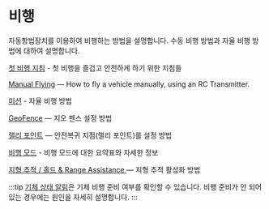 # 비행

자동항법장치를 이용하여 비행하는 방법을 설명합니다. 수동 비행 방법과 자율 비행 방법에 대하여 설명합니다.

[첫 비행 지침](../flying/first_flight_guidelines.md) - 첫 비행을 즐겁고 안전하게 하기 위한 지침들

[Manual Flying](../flying/basic_flying.md) — How to fly a vehicle manually, using an RC Transmitter.

[미션](../flying/missions.md) - 자율 비행 방법

[GeoFence](../flying/geofence.md) — 지오 펜스 설정 방법

[랠리 포인트](../flying/plan_safety_points.md) — 안전복귀 지점(랠리 포인트)를 설정 방법

[비행 모드](../flight_modes/README.md) - 비행 모드에 대한 요약표와 자세한 정보

[지형 추적 / 홀드 & Range Assistance ](../flying/terrain_following_holding.md) — 지형 추적 활성화 방법

:::tip
[기체 상태 알림](../getting_started/vehicle_status.md)은 기체 비행 준비 여부를 확인할 수 있습니다. 비행 준비가 안 되어 있는 경우에는 원인을 자세히 설명합니다.
:::
